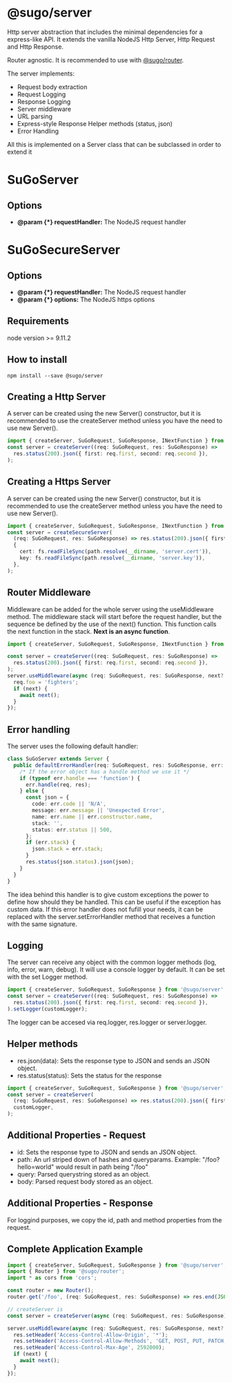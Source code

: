 # **@sugo/server**

Http server abstraction that includes the minimal dependencies for a express-like API. It extends the vanilla NodeJS Http Server, Http Request and Http Response.

Router agnostic. It is recommended to use with [@sugo/router](https://www.npmjs.com/package/@sugo/router).

The server implements:

- Request body extraction
- Request Logging
- Response Logging
- Server middleware
- URL parsing
- Express-style Response Helper methods (status, json)
- Error Handling

All this is implemented on a Server class that can be subclassed in order to extend it

# **SuGoServer**

## **Options**

- **@param {\*} requestHandler:** The NodeJS request handler

# **SuGoSecureServer**

## **Options**

- **@param {\*} requestHandler:** The NodeJS request handler
- **@param {\*} options:** The NodeJS https options

## **Requirements**

node version >= 9.11.2

## **How to install**

```shell
npm install --save @sugo/server
```

## **Creating a Http Server**

A server can be created using the new Server() constructor, but it is recommended to use the createServer method unless you have the need to use new Server().

```typescript
import { createServer, SuGoRequest, SuGoResponse, INextFunction } from '@sugo/server';
const server = createServer((req: SuGoRequest, res: SuGoResponse) =>
  res.status(200).json({ first: req.first, second: req.second }),
);
```

## **Creating a Https Server**

A server can be created using the new Server() constructor, but it is recommended to use the createServer method unless you have the need to use new Server().

```typescript
import { createServer, SuGoRequest, SuGoResponse, INextFunction } from '@sugo/server';
const server = createSecureServer(
  (req: SuGoRequest, res: SuGoResponse) => res.status(200).json({ first: req.first, second: req.second }),
  {
    cert: fs.readFileSync(path.resolve(__dirname, 'server.cert')),
    key: fs.readFileSync(path.resolve(__dirname, 'server.key')),
  },
);
```

## **Router Middleware**

Middleware can be added for the whole server using the useMiddleware method. The middleware stack will start before the request handler, but the sequence be defined by the use of the next() function. This function calls the next function in the stack. **Next is an async function**.

```typescript
import { createServer, SuGoRequest, SuGoResponse, INextFunction } from '@sugo/server';

const server = createServer((req: SuGoRequest, res: SuGoResponse) =>
  res.status(200).json({ first: req.first, second: req.second }),
);
server.useMiddleware(async (req: SuGoRequest, res: SuGoResponse, next?: INextFunction) => {
  req.foo = 'fighters';
  if (next) {
    await next();
  }
});
```

## **Error handling**

The server uses the following default handler:

```typescript
class SuGoServer extends Server {
  public defaultErrorHandler(req: SuGoRequest, res: SuGoResponse, err: IError) {
    /* If the error object has a handle method we use it */
    if (typeof err.handle === 'function') {
      err.handle(req, res);
    } else {
      const json = {
        code: err.code || 'N/A',
        message: err.message || 'Unexpected Error',
        name: err.name || err.constructor.name,
        stack: '',
        status: err.status || 500,
      };
      if (err.stack) {
        json.stack = err.stack;
      }
      res.status(json.status).json(json);
    }
  }
}
```

The idea behind this handler is to give custom exceptions the power to define how should they be handled. This can be useful if the exception has custom data. If this error handler does not fufill your needs, it can be replaced with the server.setErrorHandler method that receives a function with the same signature.

## **Logging**

The server can receive any object with the common logger methods (log, info, error, warn, debug). It will use a console logger by default. It can be set with the set Logger method.

```typescript
import { createServer, SuGoRequest, SuGoResponse } from '@sugo/server';
const server = createServer((req: SuGoRequest, res: SuGoResponse) =>
  res.status(200).json({ first: req.first, second: req.second }),
).setLogger(customLogger);
```

The logger can be accesed via req.logger, res.logger or server.logger.

## **Helper methods**

- res.json(data): Sets the response type to JSON and sends an JSON object.
- res.status(status): Sets the status for the response

```typescript
import { createServer, SuGoRequest, SuGoResponse } from '@sugo/server';
const server = createServer(
  (req: SuGoRequest, res: SuGoResponse) => res.status(200).json({ first: req.first, second: req.second }),
  customLogger,
);
```

## **Additional Properties - Request**

- id: Sets the response type to JSON and sends an JSON object.
- path: An url striped down of hashes and queryparams. Example: "/foo?hello=world" would result in path being "/foo"
- query: Parsed querystring stored as an object.
- body: Parsed request body stored as an object.

## **Additional Properties - Response**

For loggind purposes, we copy the id, path and method properties from the request.

## **Complete Application Example**

```typescript
import { createServer, SuGoRequest, SuGoResponse } from '@sugo/server';
import { Router } from '@sugo/router';
import * as cors from 'cors';

const router = new Router();
router.get('/foo', (req: SuGoRequest, res: SuGoResponse) => res.end(JSON.stringify({ foo: req.foo })));

// createServer is
const server = createServer(async (req: SuGoRequest, res: SuGoResponse) => await router.handle(req, res));

server.useMiddleware(async (req: SuGoRequest, res: SuGoResponse, next?: INextFunction) => {
  res.setHeader('Access-Control-Allow-Origin', '*');
  res.setHeader('Access-Control-Allow-Methods', 'GET, POST, PUT, PATCH, DELETE, HEAD, OPTIONS');
  res.setHeader('Access-Control-Max-Age', 2592000);
  if (next) {
    await next();
  }
});
```
